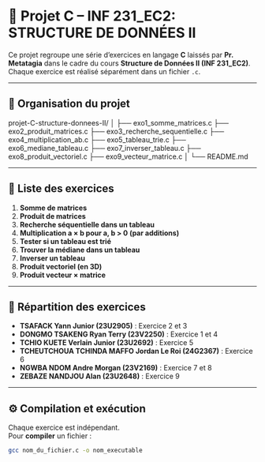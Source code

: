 # 📘 Projet C – INF 231_EC2: STRUCTURE DE DONNÉES II

Ce projet regroupe une série d’exercices en langage **C** laissés par **Pr. Metatagia** dans le cadre du cours **Structure de Données II (INF 231_EC2)**.  
Chaque exercice est réalisé séparément dans un fichier `.c`.  

---

## 📂 Organisation du projet

projet-C-structure-donnees-II/
│
├── exo1_somme_matrices.c
├── exo2_produit_matrices.c
├── exo3_recherche_sequentielle.c
├── exo4_multiplication_ab.c
├── exo5_tableau_trie.c
├── exo6_mediane_tableau.c
├── exo7_inverser_tableau.c
├── exo8_produit_vectoriel.c
├── exo9_vecteur_matrice.c
│
└── README.md

---

## 📑 Liste des exercices

1. **Somme de matrices**  
2. **Produit de matrices**  
3. **Recherche séquentielle dans un tableau**  
4. **Multiplication a × b pour a, b > 0 (par additions)**  
5. **Tester si un tableau est trié**  
6. **Trouver la médiane dans un tableau**  
7. **Inverser un tableau**  
8. **Produit vectoriel (en 3D)**  
9. **Produit vecteur × matrice**  

---

## 👥 Répartition des exercices

- **TSAFACK Yann Junior (23U2905)** : Exercice 2 et 3  
- **DONGMO TSAKENG Ryan Terry (23V2250)** : Exercice 1 et 4  
- **TCHIO KUETE Verlain Junior (23U2692)** : Exercice 5  
- **TCHEUTCHOUA TCHINDA MAFFO Jordan Le Roi (24G2367)** : Exercice 6  
- **NGWBA NDOM Andre Morgan (23V2169)** : Exercice 7 et 8  
- **ZEBAZE NANDJOU Alan (23U2648)** : Exercice 9  

 

---

## ⚙️ Compilation et exécution

Chaque exercice est indépendant.  
Pour **compiler** un fichier :  

```bash
gcc nom_du_fichier.c -o nom_executable
